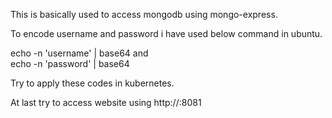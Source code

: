 This is basically used to access mongodb using mongo-express.

To encode username and password i have used below command in ubuntu.

echo -n 'username' | base64   and  
echo -n 'password' | base64

Try to apply these codes in kubernetes.

At last try to access website using http://<loadbalancer-url>:8081

